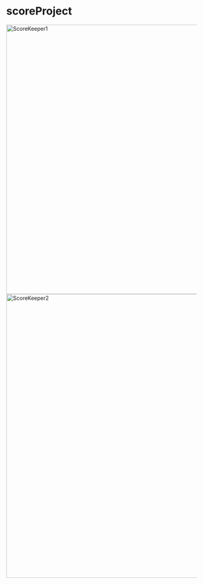 # scoreProject

<img width="713" alt="ScoreKeeper1" src="https://user-images.githubusercontent.com/37686309/120361365-bf68b680-c2d7-11eb-9ad6-87c5a52e5653.png">
<img width="751" alt="ScoreKeeper2" src="https://user-images.githubusercontent.com/37686309/120361366-c0014d00-c2d7-11eb-8da1-cb4a87b56fd8.png">
